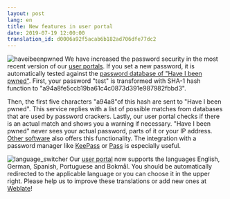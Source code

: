 ```yaml
---
layout: post
lang: en
title: New features in user portal
date: 2019-07-19 12:00:00
translation_id: d0006a92f5acab6b182ad706dfe77dc2
---
```

![haveibeenpwned](/assets/img/haveibeenpwned.png)
We have increased the password security in the most recent version of our [user portals](https://users.systemli.org).
If you set a new password, it is automatically tested against the [password database of "Have I been pwned"](https://haveibeenpwned.com/Passwords).
First, your password "test" is transformed with SHA-1 hash function to "a94a8<wbr>fe5cc<wbr>b19ba<wbr>61c4c<wbr>0873d<wbr>391e9<wbr>87982<wbr>fbbd3".
<!--more-->
Then, the first five characters "a94a8"of this hash are sent to "Have I been pwned".
This service replies with a list of possible matches from databases that are used by password crackers.
Lastly, our user portal checks if there is an actual match and shows you a warning if necessary.
"Have I been pwned" never sees your actual password, parts of it or your IP address.
[Other software](https://haveibeenpwned.com/API/Consumers) also offers this functionality.
The integration with a password manager like [KeePass](https://github.com/andrew-schofield/keepass2-haveibeenpwned) or [Pass](https://gitlab.com/darnir/pass-audit) is especially useful.

![language_switcher](/assets/img/language_switcher.png)
Our [user portal](https://users.systemli.org) now supports the languages English, German, Spanish, Portuguese and Bokmål.
You should be automatically redirected to the applicable language or you can choose it in the upper right.
Please help us to improve these translations or add new ones at [Weblate](https://hosted.weblate.org/engage/userli/)!
